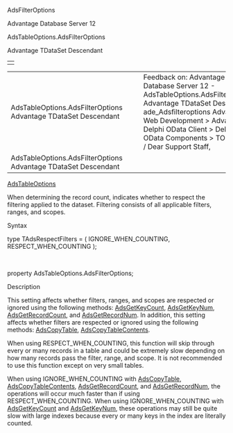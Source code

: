 AdsFilterOptions




Advantage Database Server 12  

AdsTableOptions.AdsFilterOptions

Advantage TDataSet Descendant

|  |
| --- |
|  |

|  |  |  |  |  |
| --- | --- | --- | --- | --- |
| AdsTableOptions.AdsFilterOptions  Advantage TDataSet Descendant |  |  | Feedback on: Advantage Database Server 12 - AdsTableOptions.AdsFilterOptions Advantage TDataSet Descendant ade\_Adsfilteroptions Advantage Web Development > Advantage Delphi OData Client > Delphi OData Components > TODataSet / Dear Support Staff, |  |
| AdsTableOptions.AdsFilterOptions  Advantage TDataSet Descendant |  |  |  |  |

[AdsTableOptions](ade_adstableoptions.htm)

When determining the record count, indicates whether to respect the filtering applied to the dataset. Filtering consists of all applicable filters, ranges, and scopes.

Syntax

type TAdsRespectFilters = ( IGNORE\_WHEN\_COUNTING, RESPECT\_WHEN\_COUNTING );

 

property AdsTableOptions.AdsFilterOptions;

Description

This setting affects whether filters, ranges, and scopes are respected or ignored using the following methods: [AdsGetKeyCount](ade_adsgetkeycount.htm), [AdsGetKeyNum](ade_adsgetkeynum.htm), [AdsGetRecordCount](ade_adsgetrecordcount.htm), and [AdsGetRecordNum](ade_adsgetrecordnum.htm). In addition, this setting affects whether filters are respected or ignored using the following methods: [AdsCopyTable](ade_adscopytable.htm), [AdsCopyTableContents](ade_adscopytablecontents.htm).

When using RESPECT\_WHEN\_COUNTING, this function will skip through every or many records in a table and could be extremely slow depending on how many records pass the filter, range, and scope. It is not recommended to use this function except on very small tables.

When using IGNORE\_WHEN\_COUNTING with [AdsCopyTable](ade_adscopytable.htm), [AdsCopyTableContents](ade_adscopytablecontents.htm), [AdsGetRecordCount](ade_adsgetrecordcount.htm), and [AdsGetRecordNum](ade_adsgetrecordnum.htm), the operations will occur much faster than if using RESPECT\_WHEN\_COUNTING. When using IGNORE\_WHEN\_COUNTING with [AdsGetKeyCount](ade_adsgetkeycount.htm) and [AdsGetKeyNum](ade_adsgetkeynum.htm), these operations may still be quite slow with large indexes because every or many keys in the index are literally counted.